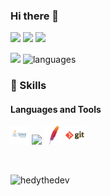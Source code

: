 ### Hi there 👋

<p>
  <a href="https://ht.oopy.io/" target="_blank"><img src="https://img.shields.io/badge/Tech%20Blog-DD0B78?style=flat-square&logo=Blogger&logoColor=white"/></a>
  <a href="mailto:yangheetae0827@naver.com" target="_blank"><img src="https://img.shields.io/badge/yangheetae0827@naver.com-EA4335?style=flat-square&logo=Gmail&logoColor=white"/></a>
  <a href="https://yht0827.github.io/protfolio/" target="_blacnk"><img src="https://img.shields.io/badge/Portfolio-10B146?style=flat-square&logo=GitHub&logoColor=white" /></a>
</p>

<p align="left">
<img src="https://github-readme-stats.vercel.app/api?username=yht0827&show_icons=true&theme=radical" width="440"/> 
<img src="https://github-readme-stats.vercel.app/api/top-langs/?username=yht0827&layout=compact&theme=tokyonight" alt="languages" height="173">
</p>

### 💪 Skills
#### Languages and Tools

<code><img height="30" src="https://raw.githubusercontent.com/github/explore/80688e429a7d4ef2fca1e82350fe8e3517d3494d/topics/java/java.png"></code>
<code><img height="30" src="https://github.com/spring-projects/spring-framework/blob/main/src/docs/spring-framework.png?raw=true"></code>
<code><img height="30" src="https://raw.githubusercontent.com/github/explore/59009b1589a883459c0ae19044e3e7e3ec0c4e0a/topics/maven/maven.png"></code>
<code><img height="30" src="https://raw.githubusercontent.com/github/explore/80688e429a7d4ef2fca1e82350fe8e3517d3494d/topics/git/git.png"></code>

<br />

<p> <img src="https://komarev.com/ghpvc/?username=yht0827" alt="hedythedev" /> </p>
